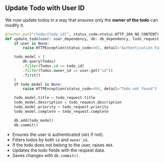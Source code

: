 ## Update Todo with User ID

We now update todos in a way that ensures only the **owner of the todo** can modify it.

```python
@router.put("/todo/{todo_id}", status_code=status.HTTP_204_NO_CONTENT)
def update_todo(user: user_dependency, db: db_dependency, todo_request: TodoRequest, todo_id: int = Path(gt=0)):
    if user is None:
        raise HTTPException(status_code=401, detail="Authentication Failed")

    todo_model = (
        db.query(Todos)
        .filter(Todos.id == todo_id)
        .filter(Todos.owner_id == user.get("id"))
        .first()
    )
    if todo_model is None:
        raise HTTPException(status_code=404, detail="Todo not found")

    todo_model.title = todo_request.title
    todo_model.description = todo_request.description
    todo_model.priority = todo_request.priority
    todo_model.complete = todo_request.complete

    db.add(todo_model)
    db.commit()
```

- Ensures the user is authenticated (`401` if not).
- Filters todos by both `id` and `owner_id`.
- If the todo does not belong to the user, raises `404`.
- Updates the todo fields with the request data.
- Saves changes with `db.commit()`.
